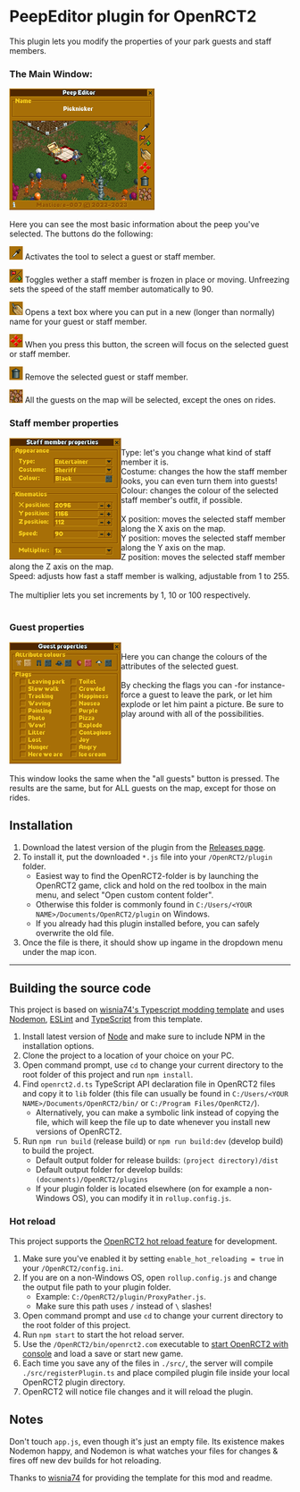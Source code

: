 # PeepEditor plugin for OpenRCT2

This plugin lets you modify the properties of your park guests and staff members.

### The Main Window:

![(The main window of Peep Editor)](https://raw.githubusercontent.com/Manticore-007/OpenRCT2-PeepEditor/main/img/main%20window.png)

Here you can see the most basic information about the peep you've selected. The buttons do the following:

![(Select a peep)](https://raw.githubusercontent.com/Manticore-007/OpenRCT2-PeepEditor/main/img/pipette.png)
Activates the tool to select a guest or staff member.

![(Select a peep)](https://raw.githubusercontent.com/Manticore-007/OpenRCT2-PeepEditor/main/img/freeze.png)
Toggles wether a staff member is frozen in place or moving. Unfreezing sets the speed of the staff member automatically to 90.

![(Select a peep)](https://raw.githubusercontent.com/Manticore-007/OpenRCT2-PeepEditor/main/img/rename.png)
Opens a text box where you can put in a new (longer than normally) name for your guest or staff member.

![(Select a peep)](https://raw.githubusercontent.com/Manticore-007/OpenRCT2-PeepEditor/main/img/locate.png)
When you press this button, the screen will focus on the selected guest or staff member.

![(Select a peep)](https://raw.githubusercontent.com/Manticore-007/OpenRCT2-PeepEditor/main/img/remove.png)
Remove the selected guest or staff member.

![(Select a peep)](https://raw.githubusercontent.com/Manticore-007/OpenRCT2-PeepEditor/main/img/allguests.png)
All the guests on the map will be selected, except the ones on rides.

### Staff member properties

<img src= "https://raw.githubusercontent.com/Manticore-007/OpenRCT2-PeepEditor/main/img/staff.png" align="left" />
<br>
Type: let's you change what kind of staff member it is.<br>
Costume: changes the how the staff member looks, you can even turn them into guests!<br>
Colour: changes the colour of the selected staff member's outfit, if possible.<br>
<br>
X position: moves the selected staff member along the X axis on the map.<br>
Y position: moves the selected staff member along the Y axis on the map.<br>
Z position: moves the selected staff member along the Z axis on the map.<br>
Speed: adjusts how fast a staff member is walking, adjustable from 1 to 255.<br>
<br>
The multiplier lets you set increments by 1, 10 or 100 respectively.<br>
<br clear="left"/>

### Guest properties

<img src= "https://raw.githubusercontent.com/Manticore-007/OpenRCT2-PeepEditor/main/img/guest.png" align="left" />
<br>
Here you can change the colours of the attributes of the selected guest.<br>
<br>
By checking the flags you can -for instance- force a guest to leave the park, or let him explode or let him paint a picture. Be sure to play around with all of the possibilities.
<br><br><br><br><br>
<br clear="left"/>

This window looks the same when the "all guests" button is pressed. The results are the same, but for ALL guests on the map, except for those on rides.

## Installation

1. Download the latest version of the plugin from the [Releases page](https://github.com/Manticore-007/OpenRCT2-PeepEditor/releases/tag/v23.1.0).
2. To install it, put the downloaded `*.js` file into your `/OpenRCT2/plugin` folder.
    - Easiest way to find the OpenRCT2-folder is by launching the OpenRCT2 game, click and hold on the red toolbox in the main menu, and select "Open custom content folder".
    - Otherwise this folder is commonly found in `C:/Users/<YOUR NAME>/Documents/OpenRCT2/plugin` on Windows.
    - If you already had this plugin installed before, you can safely overwrite the old file.
3. Once the file is there, it should show up ingame in the dropdown menu under the map icon.

---

## Building the source code

This project is based on [wisnia74's Typescript modding template](https://github.com/wisnia74/openrct2-typescript-mod-template) and uses [Nodemon](https://nodemon.io/), [ESLint](https://eslint.org/) and [TypeScript](https://www.typescriptlang.org/) from this template.

1. Install latest version of [Node](https://nodejs.org/en/) and make sure to include NPM in the installation options.
2. Clone the project to a location of your choice on your PC.
3. Open command prompt, use `cd` to change your current directory to the root folder of this project and run `npm install`.
4. Find `openrct2.d.ts` TypeScript API declaration file in OpenRCT2 files and copy it to `lib` folder (this file can usually be found in `C:/Users/<YOUR NAME>/Documents/OpenRCT2/bin/` or `C:/Program Files/OpenRCT2/`).
    - Alternatively, you can make a symbolic link instead of copying the file, which will keep the file up to date whenever you install new versions of OpenRCT2.
5. Run `npm run build` (release build) or `npm run build:dev` (develop build) to build the project.
    - Default output folder for release builds: `(project directory)/dist`
    - Default output folder for develop builds: `(documents)/OpenRCT2/plugins`
    - If your plugin folder is located elsewhere (on for example a non-Windows OS), you can modify it in `rollup.config.js`.

### Hot reload

This project supports the [OpenRCT2 hot reload feature](https://github.com/OpenRCT2/OpenRCT2/blob/master/distribution/scripting.md#writing-scripts) for development.

1. Make sure you've enabled it by setting `enable_hot_reloading = true` in your `/OpenRCT2/config.ini`.
2. If you are on a non-Windows OS, open `rollup.config.js` and change the output file path to your plugin folder.
    - Example: `C:/OpenRCT2/plugin/ProxyPather.js`.
    - Make sure this path uses `/` instead of `\` slashes!
3. Open command prompt and use `cd` to change your current directory to the root folder of this project.
4. Run `npm start` to start the hot reload server.
5. Use the `/OpenRCT2/bin/openrct2.com` executable to [start OpenRCT2 with console](https://github.com/OpenRCT2/OpenRCT2/blob/master/distribution/scripting.md#writing-scripts) and load a save or start new game.
6. Each time you save any of the files in `./src/`, the server will compile `./src/registerPlugin.ts` and place compiled plugin file inside your local OpenRCT2 plugin directory.
7. OpenRCT2 will notice file changes and it will reload the plugin.

## Notes

Don't touch `app.js`, even though it's just an empty file. Its existence makes Nodemon happy, and Nodemon is what watches your files for changes & fires off new dev builds for hot reloading.

Thanks to [wisnia74](https://github.com/wisnia74/openrct2-typescript-mod-template) for providing the template for this mod and readme.
